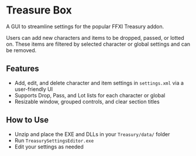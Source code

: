 # Treasure Box 

A GUI to streamline settings for the popular FFXI Treasury addon.

Users can add new characters and items to be dropped, passed, or lotted on. These items are filtered by selected character or global settings and can be removed. 

## Features
- Add, edit, and delete character and item settings in `settings.xml` via a user-friendly UI
- Supports Drop, Pass, and Lot lists for each character or global
- Resizable window, grouped controls, and clear section titles

## How to Use
- Unzip and place the EXE and DLLs in your `Treasury/data/` folder
- Run `TreasurySettingsEditor.exe`
- Edit your settings as needed
